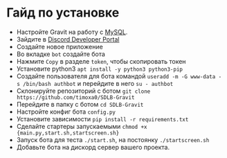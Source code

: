 # Гайд по установке

- Настройте Gravit на работу с [MySQL](https://launcher.gravit.pro/auth/#%D0%BC%D0%B5%D1%82%D0%BE%D0%B4-mysql).
- Зайдите в [Discord Developer Portal](https://discord.com/developers/applications)
- Создайте новое приложение
- Во вкладке `bot` создайте бота
- Нажмите `Copy` в разделе `token`, чтобы скопировать токен
- Установите python3 `apt install -y python3 python3-pip`
- Создайте пользователя для бота командой `useradd -m -G www-data -s /bin/bash authbot`
и перейдите в него `su - authbot`
- Склонируйте репозиторий с ботом `git clone https://github.com/timoxa0/SDLB-Gravit`
- Перейдите в папку с ботом `cd SDLB-Gravit`
- Настройте конфиг бота `config.py` 
- Установите зависимости `pip install -r requirements.txt`
- Сделайте стартеры запускаемыми `chmod +x {main.py,start.sh,startscreen.sh}`
- Запуск бота для теста `./start.sh`, на постоянку `./startscreen.sh`
- Добавьте бота на дискорд сервер вашего проекта.
